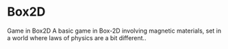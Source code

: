 # Box2D
Game in Box2D
A basic game in Box-2D involving magnetic materials, set in a world where laws of physics are a bit different..
